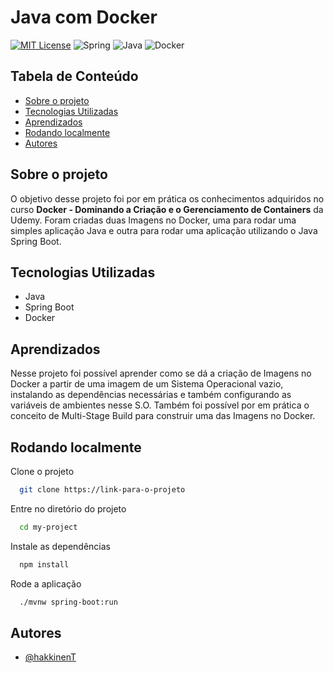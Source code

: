 
# Java com Docker

[![MIT License](https://img.shields.io/badge/License-MIT-green.svg?style=for-the-badge)](https://choosealicense.com/licenses/mit/) 
![Spring](https://img.shields.io/badge/spring-%236DB33F.svg?style=for-the-badge&logo=spring&logoColor=white)
![Java](https://img.shields.io/badge/java-%23ED8B00.svg?style=for-the-badge&logo=openjdk&logoColor=white)
![Docker](https://img.shields.io/badge/docker-%230db7ed.svg?style=for-the-badge&logo=docker&logoColor=white)

## Tabela de Conteúdo
- [Sobre o projeto](#sobre-o-projeto)
- [Tecnologias Utilizadas](#tecnologias-utilizadas)
- [Aprendizados](#aprendizados)
- [Rodando localmente](#rodando-localmente)
- [Autores](#autores)

<a id="sobre-o-projeto"></a>
## Sobre o projeto
O objetivo desse projeto foi por em prática os conhecimentos adquiridos no curso **Docker - Dominando a Criação e o Gerenciamento de Containers** da Udemy.
Foram criadas duas Imagens no Docker, uma para rodar uma simples aplicação Java e outra para rodar uma aplicação utilizando o Java Spring Boot.

<a id="tecnologias-utilizadas"></a>
## Tecnologias Utilizadas

- Java
- Spring Boot
- Docker

<a id="aprendizados"></a>
## Aprendizados

Nesse projeto foi possível aprender como se dá a criação de Imagens no Docker a partir de uma imagem de um Sistema Operacional vazio, 
instalando as dependências necessárias e também configurando as variáveis de ambientes nesse S.O. 
Também foi possível por em prática o conceito de Multi-Stage Build para construir uma das Imagens no Docker.

<a id="rodando-localmente"></a>
## Rodando localmente

Clone o projeto

```bash
  git clone https://link-para-o-projeto
```

Entre no diretório do projeto

```bash
  cd my-project
```

Instale as dependências

```bash
  npm install
```

Rode a aplicação

```bash
  ./mvnw spring-boot:run
```

<a id="autores"></a>
## Autores

- [@hakkinenT](https://github.com/hakkinenT)
